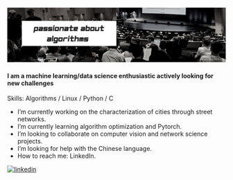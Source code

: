 ![I am a machine learning/data science enthusiastic](https://github.com/ericktokuda/ericktokuda/blob/main/img/banner_passionate_bw.jpg)

#### I am a machine learning/data science enthusiastic actively looking for new challenges

Skills: Algorithms / Linux / Python / C

- I’m currently working on the characterization of cities through street networks. 
- I’m currently learning algorithm optimization and Pytorch. 
- I’m looking to collaborate on computer vision and network science projects. 
- I’m looking for help with the Chinese language. 
- How to reach me: LinkedIn. 


[<img src='https://cdn.jsdelivr.net/npm/simple-icons@3.0.1/icons/linkedin.svg' alt='linkedin' height='40'>](https://www.linkedin.com/in/https://www.linkedin.com/in/tokudaek//)  


